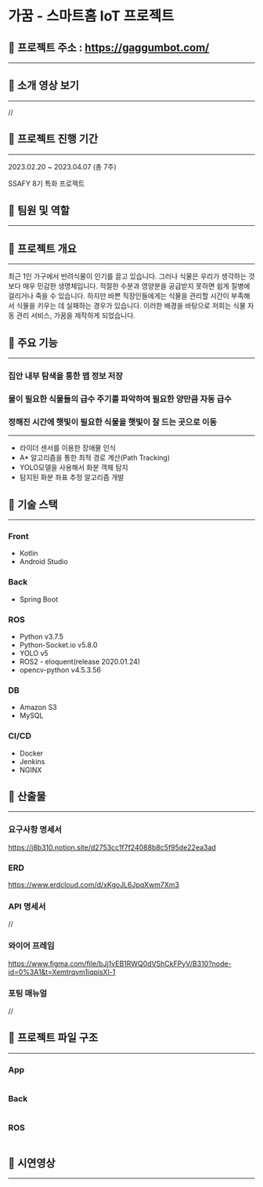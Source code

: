 # 가꿈 - 스마트홈 IoT 프로젝트

## 🌼 프로젝트 주소 : https://gaggumbot.com/

---

## 🌼 소개 영상 보기

---

//

## 🌼 프로젝트 진행 기간

---

2023.02.20 ~ 2023.04.07 (총 7주)

SSAFY 8기 특화 프로젝트

## 🌼 팀원 및 역할

---



## 🌼 프로젝트 개요

---

최근 1인 가구에서 반려식물이 인기를 끌고 있습니다. 그러나 식물은 우리가 생각하는 것보다 매우 민감한 생명체입니다. 적절한 수분과 영양분을 공급받지 못하면 쉽게 질병에 걸리거나 죽을 수 있습니다. 하지만 바쁜 직장인들에게는 식물을 관리할 시간이 부족해서 식물을 키우는 데 실패하는 경우가 있습니다. 이러한 배경을 바탕으로 저희는 식물 자동 관리 서비스, 가꿈을 제작하게 되었습니다.

## 🌼 주요 기능

---

### 집안 내부 탐색을 통한 맵 정보 저장

### 물이 필요한 식물들의 급수 주기를 파악하여 필요한 양만큼 자동 급수

### 정해진 시간에 햇빛이 필요한 식물을 햇빛이 잘 드는 곳으로 이동

---

- 라이더 센서를 이용한 장애물 인식
- A* 알고리즘을 통한 최적 경로 계산(Path Tracking)
- YOLO모델을 사용해서 화분 객체 탐지
- 탐지된 화분 좌표 추정 알고리즘 개발


## 🌼 기술 스택

---

### Front

- Kotlin
- Android Studio

### Back

- Spring Boot


### ROS

- Python v3.7.5
- Python-Socket.io v5.8.0
- YOLO v5
- ROS2 - eloquent(release 2020.01.24)
- opencv-python v4.5.3.56

### DB

- Amazon S3
- MySQL

### CI/CD

- Docker
- Jenkins
- NGINX

## 🌼 산출물

---

### 요구사항 명세서

https://j8b310.notion.site/d2753cc1f7f24088b8c5f95de22ea3ad

### ERD

https://www.erdcloud.com/d/xKgoJL6JpqXwm7Xm3

### API 명세서

//

### 와이어 프레임

https://www.figma.com/file/bJj1vEB1RWQ0dVShCkFPyV/B310?node-id=0%3A1&t=Xemtrqym1iqpisXl-1

### 포팅 매뉴얼

//

## 🌼 프로젝트 파일 구조

---

### App

```

```

### Back

```

```

### ROS

```

```

## 🌼 시연영상
---
